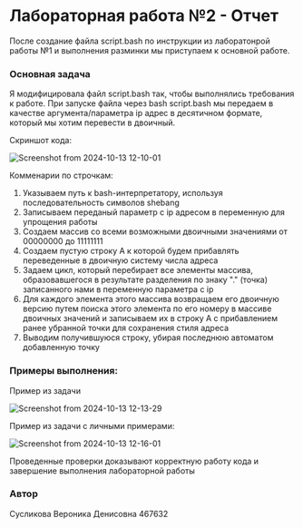 # Лабораторная работа №2 - Отчет

После создание файла script.bash по инструкции из лаборатонрой работы №1 и выполнения разминки мы приступаем к основной работе.

### Основная задача

Я модифицировала файл script.bash так, чтобы выполнялись требования к работе. При запуске файла через bash script.bash мы передаем в качестве аргумента/параметра ip адрес в десятичном формате, который мы хотим перевести в двоичный.

Скриншот кода:

![Screenshot from 2024-10-13 12-10-01](https://github.com/user-attachments/assets/f7ef18cb-072f-41b7-8704-a184601ba737)

Комменарии по строчкам:
1) Указываем путь ĸ bash-интерпретатору, используя последовательность символов shebang
2) Записываем переданый параметр с ip адресом в переменную для упрощения работы
3) Создаем массив со всеми возможными двоичными значениями от 00000000 до 11111111
4) Создаем пустую строку А к которой будем прибавлять переведенные в двоичную систему числа адреса
5) Задаем цикл, который перебирает все элементы массива, образовавшегося в результате разделения по знаку "." (точка) записанного нами в переменную параметра с ip
6) Для каждого элемента этого массива возвращаем его двоичную версию путем поиска этого элемента по его номеру в массиве двоичных значений и записываем их в строку А с прибавлением ранее убранной точки для сохранения стиля адреса
7) Выводим получившуюся строку, убирая последнюю автоматом добавленную точку

### Примеры выполнения:

Пример из задачи

![Screenshot from 2024-10-13 12-13-29](https://github.com/user-attachments/assets/a05f5baa-0b55-4c46-8d43-a28afdf9b483)

Пример из задачи с личными примерами:

![Screenshot from 2024-10-13 12-16-01](https://github.com/user-attachments/assets/b46aae42-9ab4-492b-871b-15ba2233dec1)

Проведенные проверки доказывают корректную работу кода и завершение выполнения лабораторной работы

### Автор

Сусликова Вероника Денисовна 467632
